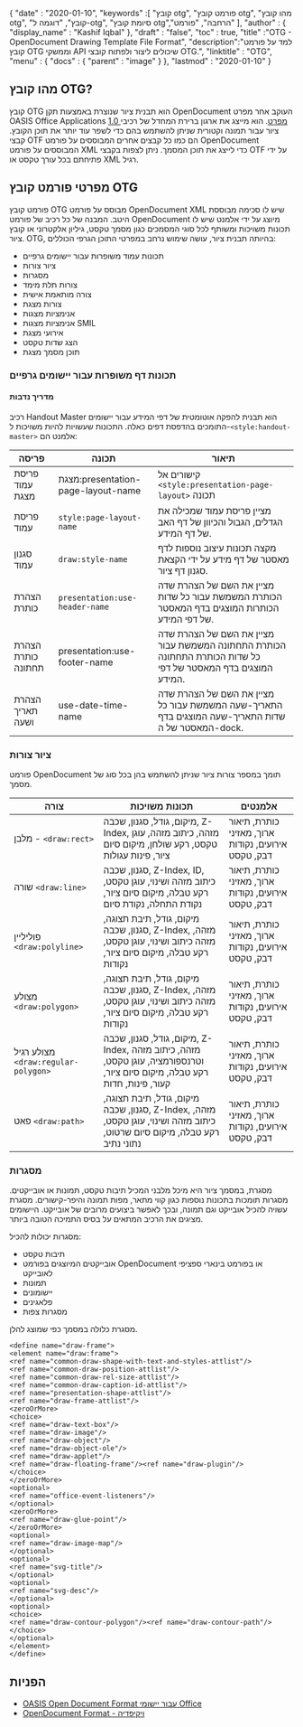 {
  "date" : "2020-01-10",
  "keywords" :[ "קובץ otg", "פורמט קובץ otg", "מהו קובץ otg", "קובץ", "דוגמה ל-otg", "סיומת קובץ otg","הרחבה", "פורמט" ],
  "author" : {
    "display_name" : "Kashif Iqbal"
},
  "draft" : "false",
  "toc" : true,
  "title" :"OTG - OpenDocument Drawing Template File Format",
  "description":"למד על פורמט קובץ OTG וממשקי API שיכולים ליצור ולפתוח קובצי OTG.",
  "linktitle" : "OTG",
  "menu" : {
    "docs" : {
      "parent" : "image"
}
},
  "lastmod" : "2020-01-10"
}

## מהו קובץ OTG?

קובץ OTG הוא תבנית ציור שנוצרת באמצעות תקן OpenDocument העוקב אחר מפרט OASIS Office Applications [1.0 מפרט](https://www.oasis-open.org/committees/download.php/12572/OpenDocument-v1.0-os.pdf). הוא מייצג את ארגון ברירת המחדל של רכיבי ציור עבור תמונה וקטורית שניתן להשתמש בהם כדי לשפר עוד יותר את תוכן הקובץ. קבצי OTF הם כמו כל קבצים אחרים המבוססים על פורמט OpenDocument המבוססים על פורמט XML כדי לייצג את תוכן המסמך. ניתן לצפות בקבצי OTF על ידי פתיחתם בכל עורך טקסט או XML רגיל.

## מפרטי פורמט קובץ OTG ##

פורמט קובץ OTG מבוסס על פורמט OpenDocument XML שיש לו סכימה מבוססת היטב. המבנה של כל רכיב של פורמט OpenDocument מיוצג על ידי אלמנט שיש לו תכונות משויכות ומשותף לכל סוגי המסמכים כגון מסמך טקסט, גיליון אלקטרוני או קובץ ציור. OTG, בהיותה תבנית ציור, עושה שימוש נרחב במפרטי התוכן הגרפי הכוללים:

* תכונות עמוד משופרות עבור יישומים גרפיים
* ציור צורות
* מסגרות
* צורות תלת מימד
* צורה מותאמת אישית
* צורות מצגת
* אנימציות מצגות
* אנימציות מצגות SMIL
* אירועי מצגת
* הצג שדות טקסט
* תוכן מסמך מצגת

### תכונות דף משופרות עבור יישומים גרפיים ###
#### מדריך נדבות ####

רכיב Handout Master הוא תבנית להפקה אוטומטית של דפי המידע עבור יישומים התומכים בהדפסת דפים כאלה.
התכונות שעשויות להיות משויכות ל-`<style:handout-master>` אלמנט הם:

|פריסה|תכונה|תיאור
---|---|---|
|פריסת עמוד מצגת|מצגת:presentation-page-layout-name|קישורים אל `<style:presentation-page-layout>`  תכונה
|פריסת עמוד|`style:page-layout-name` | מציין פריסת עמוד שמכילה את הגדלים, הגבול והכיוון של דף האב של דף המידע.
|סגנון עמוד|`draw:style-name`|מקצה תכונות עיצוב נוספות לדף מאסטר של דף מידע על ידי הקצאת סגנון דף ציור.|
|הצהרת כותרת| `presentation:use-header-name`| מציין את השם של הצהרת שדה הכותרת המשמשת עבור כל שדות הכותרות המוצגים בדף המאסטר של דפי המידע.
|הצהרת כותרת תחתונה| presentation:use-footer-name|מציין את השם של הצהרת שדה הכותרת התחתונה המשמשת עבור כל שדות הכותרת התחתונה המוצגים בדף המאסטר של דפי המידע.
|הצהרת תאריך ושעה|use-date-time-name|מציין את השם של הצהרת שדה התאריך-שעה המשמשת עבור כל שדות התאריך-שעה המוצגים בדף המאסטר של ה-dock.

### ציור צורות ###
פורמט OpenDocument תומך במספר צורות ציור שניתן להשתמש בהן בכל סוג של מסמך.

|צורה|תכונות משויכות| אלמנטים
---|---|---|
מלבן - `<draw:rect> `|מיקום, גודל, סגנון, שכבה, Z-Index, מזהה, כיתוב מזהה, עוגן טקסט, רקע שולחן, מיקום סיום ציור, פינות עגולות|כותרת, תיאור ארוך, מאזיני אירועים, נקודות דבק, טקסט
שורה `<draw:line> `|סגנון, שכבה, Z-Index, ID, כיתוב מזהה ושינוי, עוגן טקסט, רקע טבלה, מיקום סיום ציור, נקודת התחלה, נקודת סיום|כותרת, תיאור ארוך, מאזיני אירועים, נקודות דבק, טקסט
פוליליין `<draw:polyline> `| מיקום, גודל, תיבת תצוגה, סגנון, שכבה, Z-Index, מזהה, מזהה כיתוב ושינוי, עוגן טקסט, רקע טבלה, מיקום סיום ציור, נקודות| כותרת, תיאור ארוך, מאזיני אירועים, נקודות דבק, טקסט
מצולע `<draw:polygon> `|מיקום, גודל, תיבת תצוגה, סגנון, שכבה, Z-Index, מזהה, מזהה כיתוב ושינוי, עוגן טקסט, רקע טבלה, מיקום סיום ציור, נקודות|כותרת, תיאור ארוך, מאזיני אירועים, נקודות דבק, טקסט
|מצולע רגיל `<draw:regular-polygon> `|מיקום, גודל, סגנון, שכבה, Z-Index, מזהה, כיתוב מזהה וטרנספורמציה, עוגן טקסט, רקע טבלה, מיקום סיום ציור, קעור, פינות, חדות|כותרת, תיאור ארוך, מאזיני אירועים, נקודות דבק, טקסט
|פאט `<draw:path> `|מיקום, גודל, תיבת תצוגה, סגנון, שכבה, Z-Index, מזהה, כיתוב מזהה ושינוי, עוגן טקסט, רקע טבלה, מיקום סיום שרטוט, נתוני נתיב| כותרת, תיאור ארוך, מאזיני אירועים, נקודות דבק, טקסט

### מסגרות ###
מסגרת, במסמך ציור היא מיכל מלבני המכיל תיבות טקסט, תמונות או אובייקטים. מסגרות תומכות בתכונות נוספות כגון קווי מתאר, מפות תמונה והיפר-קישורים. מסגרת עשויה להכיל אובייקט וגם תמונה, ובכך לאפשר ביצועים מרובים של אובייקט. היישומים מציגים את הרכיב המתאים על בסיס התמיכה הטובה ביותר.

מסגרות יכולות להכיל:
* תיבות טקסט
* אובייקטים המיוצגים בפורמט OpenDocument או בפורמט בינארי ספציפי לאובייקט
* תמונות
* יישומונים
* פלאגינים
* מסגרות צפות

מסגרת כלולה במסמך כפי שמוצג להלן.

```
<define name="draw-frame">
<element name="draw:frame">
<ref name="common-draw-shape-with-text-and-styles-attlist"/>
<ref name="common-draw-position-attlist"/>
<ref name="common-draw-rel-size-attlist"/>
<ref name="common-draw-caption-id-attlist"/>
<ref name="presentation-shape-attlist"/>
<ref name="draw-frame-attlist"/>
<zeroOrMore>
<choice>
<ref name="draw-text-box"/>
<ref name="draw-image"/>
<ref name="draw-object"/>
<ref name="draw-object-ole"/>
<ref name="draw-applet"/>
<ref name="draw-floating-frame"/><ref name="draw-plugin"/>
</choice>
</zeroOrMore>
<optional>
<ref name="office-event-listeners"/>
</optional>
<zeroOrMore>
<ref name="draw-glue-point"/>
</zeroOrMore>
<optional>
<ref name="draw-image-map"/>
</optional>
<optional>
<ref name="svg-title"/>
</optional>
<optional>
<ref name="svg-desc"/>
</optional>
<optional>
<choice>
<ref name="draw-contour-polygon"/><ref name="draw-contour-path"/>
</choice>
</optional>
</element>
</define>
```

## הפניות ##
* [OASIS Open Document Format עבור יישומי Office](https://www.oasis-open.org/committees/tc_home.php?wg_abbrev=office)
* [OpenDocument Format - ויקיפדיה](https://en.wikipedia.org/wiki/OpenDocument)

